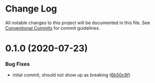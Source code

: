 # Change Log

All notable changes to this project will be documented in this file.
See [Conventional Commits](https://conventionalcommits.org) for commit guidelines.

# 0.1.0 (2020-07-23)


### Bug Fixes

* inital commit, should not show up as breaking ([6b50c8f](https://github.com/alexforsyth/lerna-conventional-commits/commit/6b50c8f973581031688b4610e22c6f7cb4a79dfe))
